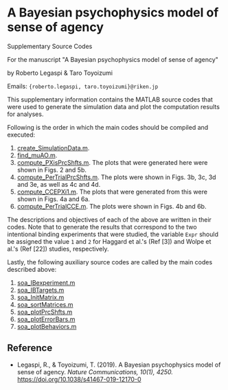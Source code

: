 # A Bayesian psychophysics model of sense of agency

Supplementary Source Codes

For the manuscript "A Bayesian psychophysics model of sense of agency"

by Roberto Legaspi & Taro Toyoizumi

Emails: `{roberto.legaspi, taro.toyoizumi}@riken.jp`

This supplementary information contains the MATLAB source codes that were used to generate the simulation data and plot the computation results for analyses.

Following is the order in which the main codes should be compiled and executed:

1. [create_SimulationData.m](create_SimulationData.m).
2. [find_muAO.m](find_muAO.m).
3. [compute_PXisPrcShfts.m](compute_PXisPrcShfts.m).
   The plots that were generated here were shown in Figs. 2 and 5b.
4. [compute_PerTrialPrcShfts.m](compute_PerTrialPrcShfts.m).
   The plots were shown in Figs. 3b, 3c, 3d and 3e, as well as 4c and 4d.
5. [compute_CCEPXi1.m](compute_CCEPXi1.m).
   The plots that were generated from this were shown in Figs. 4a and 6a.
6. [compute_PerTrialCCE.m](compute_PerTrialCCE.m).
   The plots were shown in Figs. 4b and 6b.

The descriptions and objectives of each of the above are written in their codes.
Note that to generate the results that correspond to the two intentional binding experiments that were studied, the variable `Expr` should be assigned the value `1` and `2` for Haggard et al.'s (Ref [3]) and Wolpe et al.'s (Ref [22]) studies, respectively.

Lastly, the following auxiliary source codes are called by the main codes described above:

1. [soa_IBexperiment.m](soa_IBexperiment.m)
2. [soa_IBTargets.m](soa_IBTargets.m)
3. [soa_InitMatrix.m](soa_InitMatrix.m)
4. [soa_sortMatrices.m](soa_sortMatrices.m)
5. [soa_plotPrcShfts.m](soa_plotPrcShfts.m)
6. [soa_plotErrorBars.m](soa_plotErrorBars.m)
7. [soa_plotBehaviors.m](soa_plotBehaviors.m)


## Reference

- Legaspi, R., & Toyoizumi, T. (2019).
  A Bayesian psychophysics model of sense of agency.
  _Nature Communications, 10(1), 4250._
  <https://doi.org/10.1038/s41467-019-12170-0>

